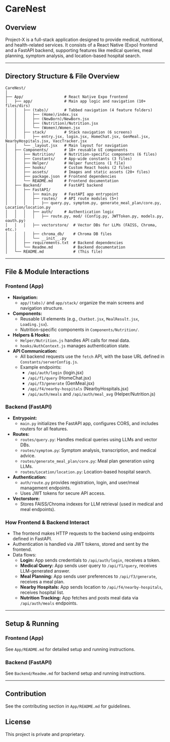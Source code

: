 # CareNest

## Overview
Project-X is a full-stack application designed to provide medical, nutritional, and health-related services. It consists of a React Native (Expo) frontend and a FastAPI backend, supporting features like medical queries, meal planning, symptom analysis, and location-based hospital search.

---

## Directory Structure & File Overview

```
CareNest/
│
├── App/                  # React Native Expo frontend
│   ├── app/              # Main app logic and navigation (10+ files/dirs)
│   │   ├── (tabs)/       # Tabbed navigation (4 feature folders)
│   │   │   ├── (Home)/index.jsx
│   │   │   ├── (NewBorn)/NewBorn.jsx
│   │   │   ├── (Nutrition)/Nutrition.jsx
│   │   │   └── (Women)/Women.jsx
│   │   ├── stack/        # Stack navigation (6 screens)
│   │   │   ├── entry.jsx, login.jsx, HomeChat.jsx, GenMeal.jsx, NearbyHospitals.jsx, VaccTracker.jsx
│   │   └── _layout.jsx   # Main layout for navigation
│   ├── Components/       # 18+ reusable UI components
│   │   ├── Nutrition/    # Nutrition-specific components (6 files)
│   │   ├── Constants/    # App-wide constants (3 files)
│   │   ├── Helper/       # Helper functions (1 file)
│   │   ├── hooks/        # Custom React hooks (2 files)
│   │   ├── assets/       # Images and static assets (20+ files)
│   │   ├── package.json  # Frontend dependencies
│   │   └── README.md     # Frontend documentation
│   ├── Backend/          # FastAPI backend
│   │   ├── FastAPI/
│   │   │   ├── main.py   # FastAPI app entrypoint
│   │   │   ├── routes/   # API route modules (5+)
│   │   │   │   ├── query.py, symptom.py, generate_meal_plan/core.py, Location/location.py
│   │   │   ├── auth/     # Authentication logic
│   │   │   │   ├── route.py, mod/ (Config.py, JWTToken.py, models.py, oauth.py)
│   │   │   ├── vectorstore/  # Vector DBs for LLMs (FAISS, Chroma, etc.)
│   │   │   ├── chroma_db/    # Chroma DB files
│   │   │   └── __init__.py
│   │   ├── requirements.txt  # Backend dependencies
│   │   └── Readme.md         # Backend documentation
│   └── README.md             # (This file)
```

---

## File & Module Interactions

### Frontend (App)
- **Navigation:**
  - `app/(tabs)/` and `app/stack/` organize the main screens and navigation structure.
- **Components:**
  - Reusable UI elements (e.g., `Chatbot.jsx`, `MealResult.jsx`, `Loading.jsx`).
  - Nutrition-specific components in `Components/Nutrition/`.
- **Helpers & Hooks:**
  - `Helper/Nutrition.js` handles API calls for meal data.
  - `hooks/AuthContext.js` manages authentication state.
- **API Communication:**
  - All backend requests use the `fetch` API, with the base URL defined in `Constants/serverConfig.js`.
  - Example endpoints:
    - `/api/auth/login` (login.jsx)
    - `/api/f1/query` (HomeChat.jsx)
    - `/api/f3/generate` (GenMeal.jsx)
    - `/api/f4/nearby-hospitals` (NearbyHospitals.jsx)
    - `/api/auth/meals` and `/api/auth/meal_avg` (Helper/Nutrition.js)

### Backend (FastAPI)
- **Entrypoint:**
  - `main.py` initializes the FastAPI app, configures CORS, and includes routers for all features.
- **Routes:**
  - `routes/query.py`: Handles medical queries using LLMs and vector DBs.
  - `routes/symptom.py`: Symptom analysis, transcription, and medical advice.
  - `routes/generate_meal_plan/core.py`: Meal plan generation using LLMs.
  - `routes/Location/location.py`: Location-based hospital search.
- **Authentication:**
  - `auth/route.py` provides registration, login, and user/meal management endpoints.
  - Uses JWT tokens for secure API access.
- **Vectorstore:**
  - Stores FAISS/Chroma indexes for LLM retrieval (used in medical and meal endpoints).

### How Frontend & Backend Interact
- The frontend makes HTTP requests to the backend using endpoints defined in FastAPI.
- Authentication is handled via JWT tokens, stored and sent by the frontend.
- Data flows:
  - **Login:** App sends credentials to `/api/auth/login`, receives a token.
  - **Medical Query:** App sends user query to `/api/f1/query`, receives LLM-generated answer.
  - **Meal Planning:** App sends user preferences to `/api/f3/generate`, receives a meal plan.
  - **Nearby Hospitals:** App sends location to `/api/f4/nearby-hospitals`, receives hospital list.
  - **Nutrition Tracking:** App fetches and posts meal data via `/api/auth/meals` endpoints.

---

## Setup & Running

### Frontend (App)
See `App/README.md` for detailed setup and running instructions.

### Backend (FastAPI)
See `Backend/Readme.md` for backend setup and running instructions.

---

## Contribution
See the contributing section in `App/README.md` for guidelines.

## License
This project is private and proprietary.
